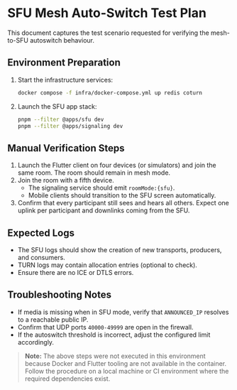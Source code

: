 # SFU Mesh Auto-Switch Test Plan

This document captures the test scenario requested for verifying the mesh-to-SFU autoswitch behaviour.

## Environment Preparation
1. Start the infrastructure services:
   ```bash
   docker compose -f infra/docker-compose.yml up redis coturn
   ```
2. Launch the SFU app stack:
   ```bash
   pnpm --filter @apps/sfu dev
   pnpm --filter @apps/signaling dev
   ```

## Manual Verification Steps
1. Launch the Flutter client on four devices (or simulators) and join the same room. The room should remain in mesh mode.
2. Join the room with a fifth device.
   - The signaling service should emit `roomMode:{sfu}`.
   - Mobile clients should transition to the SFU screen automatically.
3. Confirm that every participant still sees and hears all others. Expect one uplink per participant and downlinks coming from the SFU.

## Expected Logs
- The SFU logs should show the creation of new transports, producers, and consumers.
- TURN logs may contain allocation entries (optional to check).
- Ensure there are no ICE or DTLS errors.

## Troubleshooting Notes
- If media is missing when in SFU mode, verify that `ANNOUNCED_IP` resolves to a reachable public IP.
- Confirm that UDP ports `40000-49999` are open in the firewall.
- If the autoswitch threshold is incorrect, adjust the configured limit accordingly.

> **Note:** The above steps were not executed in this environment because Docker and Flutter tooling are not available in the container. Follow the procedure on a local machine or CI environment where the required dependencies exist.
